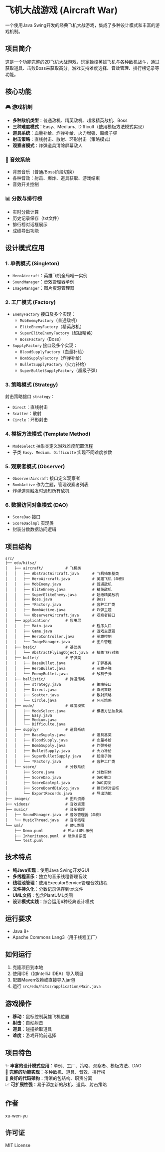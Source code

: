 # 飞机大战游戏 (Aircraft War)

一个使用Java Swing开发的经典飞机大战游戏，集成了多种设计模式和丰富的游戏机制。

## 项目简介

这是一个功能完整的2D飞机大战游戏，玩家操控英雄飞机与各种敌机战斗，通过获取道具、击败Boss来获取高分。游戏支持难度选择、音效管理、排行榜记录等功能。

## 核心功能

### 🎮 游戏机制
- **多种敌机类型**：普通敌机、精英敌机、超级精英敌机、Boss
- **三种难度模式**：Easy、Medium、Difficult（使用模板方法模式实现）
- **道具系统**：血量补给、炸弹补给、火力增强、超级子弹
- **射击策略**：直线射击、散射、环形射击（策略模式）
- **观察者模式**：炸弹道具清除屏幕敌人

### 🎵 音效系统
- 背景音乐（普通/Boss阶段切换）
- 各种音效：射击、爆炸、道具获取、游戏结束
- 音效开关控制

### 📊 分数与排行榜
- 实时分数计算
- 历史记录保存（txt文件）
- 排行榜对话框展示
- 成绩导出功能

## 设计模式应用

### 1. 单例模式 (Singleton)
- `HeroAircraft`：英雄飞机全局唯一实例
- `SoundManager`：音效管理器单例
- `ImageManager`：图片资源管理器

### 2. 工厂模式 (Factory)
- `EnemyFactory` 接口及多个实现：
  - `MobEnemyFactory`（普通敌机）
  - `EliteEnemyFactory`（精英敌机）
  - `SuperEliteEnemyFactory`（超级精英）
  - `BossFactory`（Boss）
- `SupplyFactory` 接口及多个实现：
  - `BloodSupplyFactory`（血量补给）
  - `BombSupplyFactory`（炸弹补给）
  - `BulletSupplyFactory`（火力补给）
  - `SuperBulletSupplyFactory`（超级子弹）

### 3. 策略模式 (Strategy)
射击策略接口 `strategy`：
- `Direct`：直线射击
- `Scatter`：散射
- `Circle`：环形射击

### 4. 模板方法模式 (Template Method)
- `ModeSelect` 抽象类定义游戏难度配置流程
- 子类 `Easy`、`Medium`、`Difficulte` 实现不同难度参数

### 5. 观察者模式 (Observer)
- `ObserverAircraft` 接口定义观察者
- `BombActive` 作为主题，管理观察者列表
- 炸弹道具触发时通知所有敌机

### 6. 数据访问对象模式 (DAO)
- `ScoreDao` 接口
- `ScoreDaolmpl` 实现类
- 封装分数数据访问逻辑

## 项目结构

```
src/
├── edu/hitsz/
│   ├── aircraft/          # 飞机类
│   │   ├── AbstractAircraft.java      # 飞机抽象基类
│   │   ├── HeroAircraft.java          # 英雄飞机（单例）
│   │   ├── MobEnemy.java              # 普通敌机
│   │   ├── EliteEnemy.java            # 精英敌机
│   │   ├── SuperEliteEnemy.java       # 超级精英敌机
│   │   ├── Boss.java                  # Boss
│   │   ├── *Factory.java              # 各种工厂类
│   │   ├── BombActive.java            # 炸弹主题
│   │   └── ObserverAircraft.java      # 观察者接口
│   ├── application/       # 应用层
│   │   ├── Main.java                  # 程序入口
│   │   ├── Game.java                  # 游戏主逻辑
│   │   ├── HeroController.java        # 英雄控制
│   │   └── ImageManager.java          # 图片管理
│   ├── basic/             # 基础类
│   │   └── AbstractFlyingObject.java  # 抽象飞行对象
│   ├── bullet/            # 子弹类
│   │   ├── BaseBullet.java            # 子弹基类
│   │   ├── HeroBullet.java            # 英雄子弹
│   │   └── EnemyBullet.java           # 敌机子弹
│   ├── ballistic/         # 弹道策略
│   │   ├── strategy.java              # 策略接口
│   │   ├── Direct.java                # 直线策略
│   │   ├── Scatter.java               # 散射策略
│   │   └── Circle.java                # 环形策略
│   ├── mode/              # 难度模式
│   │   ├── ModeSelect.java            # 模板方法抽象类
│   │   ├── Easy.java
│   │   ├── Medium.java
│   │   └── Difficulte.java
│   ├── supply/            # 道具系统
│   │   ├── BaseSupply.java            # 道具基类
│   │   ├── BloodSupply.java           # 血量补给
│   │   ├── BombSupply.java            # 炸弹补给
│   │   ├── BulletSupply.java          # 火力补给
│   │   ├── SuperBulletSupply.java     # 超级子弹
│   │   └── *Factory.java              # 各种工厂类
│   └── score/             # 分数系统
│       ├── Score.java                 # 分数实体
│       ├── ScoreDao.java              # DAO接口
│       ├── ScoreDaolmpl.java          # DAO实现
│       ├── ScoreBoardDialog.java      # 排行榜对话框
│       └── ExportRecords.java         # 导出功能
├── images/                # 图片资源
├── videos/                # 音效资源
├── music/                 # 音乐管理
│   ├── SoundManager.java  # 音效管理器（单例）
│   └── MusicThread.java   # 音乐线程
└── uml/                   # UML类图
    ├── Demo.puml         # PlantUML示例
    ├── Inheritence.puml  # 继承关系图
    └── test.puml
```

## 技术特点

- **纯Java实现**：使用Java Swing开发GUI
- **多线程音乐**：独立的音乐线程管理音效
- **线程池管理**：使用ExecutorService管理音效线程
- **文件持久化**：分数记录保存到txt文件
- **UML文档**：包含PlantUML类图
- **设计模式实践**：综合运用6种经典设计模式

## 运行要求

- Java 8+
- Apache Commons Lang3（用于线程工厂）

## 如何运行

1. 克隆项目到本地
2. 使用IDE（如IntelliJ IDEA）导入项目
3. 配置Maven依赖或直接导入jar包
4. 运行 `src/edu/hitsz/application/Main.java`

## 游戏操作

- **移动**：鼠标控制英雄飞机位置
- **射击**：自动射击
- **道具**：碰撞拾取道具
- **难度**：游戏开始前选择

## 项目特色

✨ **丰富的设计模式应用**：单例、工厂、策略、观察者、模板方法、DAO  
🎨 **完整的功能实现**：多种敌机、道具、音效、排行榜  
🔧 **良好的代码架构**：清晰的包结构、职责分离  
📈 **可扩展性强**：易于添加新的敌机、道具、射击策略

## 作者

xu-wen-yu

## 许可证

MIT License
